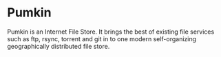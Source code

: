 # Pumkin

Pumkin is an Internet File Store. It brings the best of existing file services
such as ftp, rsync, torrent and git in to one modern self-organizing
geographically distributed file store.
